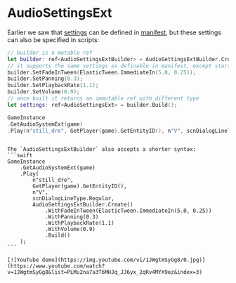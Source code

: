 # AudioSettingsExt

Earlier we saw that [settings](./SETTINGS.md) can be defined in [manifest](./MANIFEST.md),
but these settings can also be specified in scripts:

```swift
// builder is a mutable ref
let builder: ref<AudioSettingsExtBuilder> = AudioSettingsExtBuilder.Create();
// it supports the same settings as definable in manifest, except start_position
builder.SetFadeInTween(ElasticTween.ImmediateIn(5.0, 0.25));
builder.SetPanning(0.3);
builder.SetPlaybackRate(1.1);
builder.SetVolume(0.9);
// once built it returns an immutable ref with different type
let settings: ref<AudioSettingsExt> = builder.Build();

GameInstance
.GetAudioSystemExt(game)
.Play(n"still_dre", GetPlayer(game).GetEntityID(), n"V", scnDialogLineType.Regular, settings);
```

~~~admonish hint collapsible=true title="Alternate builder shorter syntax"

The `AudioSettingsExtBuilder` also accepts a shorter syntax:
```swift
GameInstance
    .GetAudioSystemExt(game)
    .Play(
        n"still_dre",
        GetPlayer(game).GetEntityID(),
        n"V",
        scnDialogLineType.Regular, 
        AudioSettingsExtBuilder.Create()
            .WithFadeInTween(ElasticTween.ImmediateIn(5.0, 0.25))
            .WithPanning(0.3)
            .WithPlaybackRate(1.1)
            .WithVolume(0.9)
            .Build()
    );
```
~~~

```admonish example title="YouTube demo"
[![YouTube demo](https://img.youtube.com/vi/1JWgtmSyGg8/0.jpg)](https://www.youtube.com/watch?v=1JWgtmSyGg8&list=PLMu2na7a3T6MHJq_JJ6yx_2qRv4MYX9ez&index=3)
```
